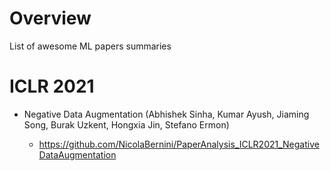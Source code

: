 
# Overview

List of awesome ML papers summaries

# ICLR 2021

- Negative Data Augmentation (Abhishek Sinha, Kumar Ayush, Jiaming Song, Burak Uzkent, Hongxia Jin, Stefano Ermon)

  - https://github.com/NicolaBernini/PaperAnalysis_ICLR2021_NegativeDataAugmentation
